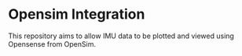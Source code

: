 # Opensim Integration
This repository aims to allow IMU data to be plotted and viewed using Opensense from OpenSim.